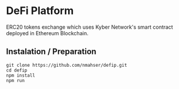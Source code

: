 # DeFi Platform
ERC20 tokens exchange which uses Kyber Network's smart contract deployed in Ethereum Blockchain.


## Instalation / Preparation
`git clone https://github.com/nmahser/defip.git` <br>
`cd defip` <br>
`npm install`<br>
`npm run` <br>

